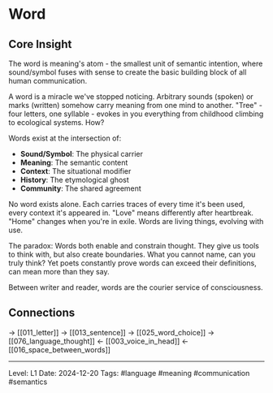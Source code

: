 # Word

## Core Insight
The word is meaning's atom - the smallest unit of semantic intention, where sound/symbol fuses with sense to create the basic building block of all human communication.

A word is a miracle we've stopped noticing. Arbitrary sounds (spoken) or marks (written) somehow carry meaning from one mind to another. "Tree" - four letters, one syllable - evokes in you everything from childhood climbing to ecological systems. How?

Words exist at the intersection of:
- **Sound/Symbol**: The physical carrier
- **Meaning**: The semantic content  
- **Context**: The situational modifier
- **History**: The etymological ghost
- **Community**: The shared agreement

No word exists alone. Each carries traces of every time it's been used, every context it's appeared in. "Love" means differently after heartbreak. "Home" changes when you're in exile. Words are living things, evolving with use.

The paradox: Words both enable and constrain thought. They give us tools to think with, but also create boundaries. What you cannot name, can you truly think? Yet poets constantly prove words can exceed their definitions, can mean more than they say.

Between writer and reader, words are the courier service of consciousness.

## Connections
→ [[011_letter]]
→ [[013_sentence]]
→ [[025_word_choice]]
→ [[076_language_thought]]
← [[003_voice_in_head]]
← [[016_space_between_words]]

---
Level: L1
Date: 2024-12-20
Tags: #language #meaning #communication #semantics